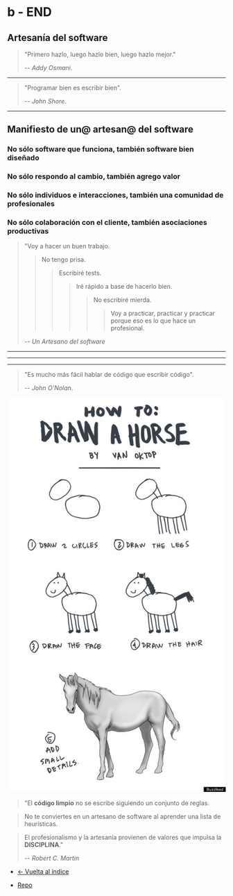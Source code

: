 # b - END

## Artesanía del software

> "Primero hazlo, luego hazlo bien, luego hazlo mejor."
>
> -- _Addy Osmani_.

---

> "Programar bien es escribir bien".
>
> -- _John Shore_.

---

## Manifiesto de un@ artesan@ del software

### No sólo software que funciona, también software bien diseñado

### No sólo respondo al cambio, también agrego valor

### No sólo individuos e interacciones, también una comunidad de profesionales

### No sólo colaboración con el cliente, también asociaciones productivas

> "Voy a hacer un buen trabajo.
>
> > No tengo prisa.
> >
> > > Escribiré tests.
> > >
> > > > Iré rápido a base de hacerlo bien.
> > > >
> > > > > No escribiré mierda.
> > > > >
> > > > > > Voy a practicar, practicar y practicar porque eso es lo que hace un profesional.
>
> -- _Un Artesano del software_

---

---

---

> "Es mucho más fácil hablar de código que escribir código".
>
> -- _John O'Nolan_.

![How to Draw a Horse](./draw_horse.jpg)

> "El **código limpio** no se escribe siguiendo un conjunto de reglas.

> No te conviertes en un artesano de software al aprender una lista de heurísticas.

> El profesionalismo y la artesanía provienen de valores que impulsa la **DISCIPLINA**."
>
> -- _Robert C. Martin_

- [<- Vuelta al índice ](./)

- [Repo](https://github.com/AcademiaBinaria/CleanCode)
